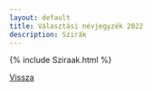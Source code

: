 ```yaml
---
layout: default
title: Választási névjegyzék 2022
description: Szirák
---
```


{% include Sziraak.html %}

[Vissza](./)